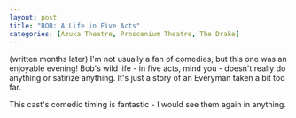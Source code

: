 ```yaml
---
layout: post
title: "BOB: A Life in Five Acts"
categories: [Azuka Theatre, Proscenium Theatre, The Drake]
---
```

(written months later)
I'm not usually a fan of comedies, but this one was an enjoyable evening! Bob's wild life - in five acts, mind you - doesn't really do anything or satirize anything. It's just a story of an Everyman taken a bit too far.

This cast's comedic timing is fantastic - I would see them again in anything.
